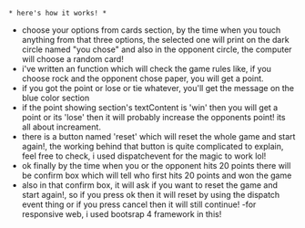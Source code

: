    * here's how it works! *


- choose your options from cards section, by the time when you touch anything from that three options, the selected one will print on the dark circle named "you chose" and also in the opponent circle, the computer will choose a random card!
- i've written an function which will check the game rules like, if you choose rock and the opponent chose paper, you will get a point.
- if you got the point or lose or tie whatever, you'll get the message on the blue color section
- if the point showing section's textContent is 'win' then you will get a point or its 'lose' then it will probably increase the opponents point! its all about increament.
- there is a button named 'reset' which will reset the whole game and start again!, the working behind that button is quite complicated to explain, feel free to check, i used dispatchevent for the magic to work lol!
- ok finally by the time when you or the opponent hits 20 points there will be confirm box which will tell who first hits 20 points and won the game
- also in that confirm box, it will ask if you want to reset the game and start again!, so if you press ok then it will reset by using the dispatch event thing or if you press cancel then it will still continue!
-for responsive web, i used bootsrap 4 framework in this!